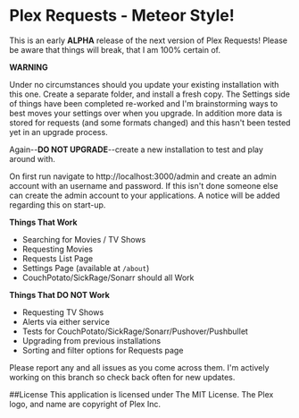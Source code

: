 # Plex Requests - Meteor Style!

This is an early **ALPHA** release of the next version of Plex Requests! Please be aware that things will break, that I am 100% certain of.

**WARNING**

Under no circumstances should you update your existing installation with this one. Create a separate folder, and install a fresh copy. The Settings side of things have been completed re-worked and I'm brainstorming ways to best moves your settings over when you upgrade. In addition more data is stored for requests (and some formats changed) and this hasn't been tested yet in an upgrade process.

Again--**DO NOT UPGRADE**--create a new installation to test and play around with.

On first run navigate to http://localhost:3000/admin and create an admin account with an username and password. If this isn't done someone else can create the admin account to your applications. A notice will be added regarding this on start-up.

**Things That Work**

  - Searching for Movies / TV Shows
  - Requesting Movies
  - Requests List Page
  - Settings Page (available at `/about`)
  - CouchPotato/SickRage/Sonarr should all Work

**Things That DO NOT Work**

  - Requesting TV Shows
  - Alerts via either service
  - Tests for CouchPotato/SickRage/Sonarr/Pushover/Pushbullet
  - Upgrading from previous installations
  - Sorting and filter options for Requests page

Please report any and all issues as you come across them. I'm actively working on this branch so check back often for new updates.

##License
This application is licensed under The MIT License. The Plex logo, and name are copyright of Plex Inc.

